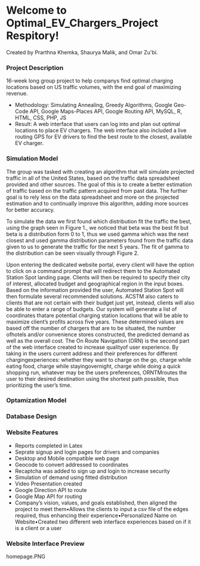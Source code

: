 # Welcome to Optimal_EV_Chargers_Project Respitory!
Created by Prarthna Khemka, Shaurya Malik, and Omar Zu'bi.

### Project Description
16-week long group project to help companys find optimal charging locations based on US traffic volumes, with the end goal of maximizing revenue.

* Methodology: Simulating Annealing, Greedy Algorithms, Google Geo-Code API, Google Maps-Places API, Google Routing API, MySQL, R, HTML, CSS, PHP, JS
* Result: A web interface that users can log into and plan out optimal locations to place EV chargers. The web interface also included a live routing GPS for EV drivers to find the best route to the closest, available EV charger.

### Simulation Model
The group was tasked with creating an algorithm that will simulate projected traffic in all of the United
States, based on the traffic data spreadsheet provided and other sources. The goal of this is to create a
better estimation of traffic based on the traffic pattern acquired from past data. The further goal is to
rely less on the data spreadsheet and more on the projected estimation and to continually improve this
algorithm, adding more sources for better accuracy.

To simulate the data we first found which distribution fit the traffic the best, using the graph seen in
Figure 1., we noticed that beta was the best fit but beta is a distribution form 0 to 1, thus we used
gamma which was the next closest and used gamma distribution parameters found from the traffic data
given to us to generate the traffic for the next 5 years. The fit of gamma to the distribution can be seen
visually through Figure 2.

Upon entering the dedicated website portal, every client will have the option to click on a command prompt that will redirect them to the Automated Station Spot landing page. Clients will then be required to specify their city of interest, allocated budget and geographical region in the input boxes. Based on the information provided the user, Automated Station Spot will then formulate several recommended solutions. ACSTM also caters to clients that are not certain with their budget just yet, instead, clients will also be able to enter a range of budgets. Our system will generate a list of coordinates thatare potential charging station locations that will be able to maximize client’s profits across five years. These determined values are based off the number of chargers that are to be situated, the number ofhotels and/or convenience stores constructed, the predicted demand as well as the overall cost. The On Route Navigation (ORN) is the second part of the web interface created to increase qualityof user experience. By taking in the users current address and their preferences for different chargingexperiences: whether they want to charge on the go, charge while eating food, charge while stayingovernight, charge while doing a quick shopping run, whatever may be the users preferences, ORNTMroutes the user to their desired destination using the shortest path possible, thus prioritizing the user’s time.

### Optamization Model

### Database Design 

### Website Features
* Reports completed in Latex
* Seprate signup and login pages for drivers and companies
* Desktop and Mobile compatible web page
* Geocode to convert addressed to coordinates
* Recaptcha was added to sign up and login to increase security
* Simulation of demand using fitted distribution
* Video Presentation created
* Google Direction API to route
* Google Map API for routing
* Company’s vision, values, and goals established, then aligned the project to meet them•Allows the clients to input a csv file of the edges required, thus enhancing their experience•Personalized Name on Website•Created two different web interface experiences based on if it is a client or a user

### Website Interface Preview

homepage.PNG
